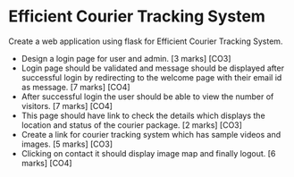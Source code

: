 #  Efficient Courier Tracking System
Create a web application using flask for Efficient Courier Tracking System. 
+	Design a login page for user and admin. [3 marks] [CO3]
+	Login page should be validated and message should be displayed after successful login by redirecting to the welcome page with their email id as message. [7 marks] [CO4]
+	After successful login the user should be able to view the number of visitors. [7 marks] [CO4]
+	This page should have link to check the details which displays the location and status of the courier package. [2 marks] [CO3]
+	Create a link for courier tracking system which has sample videos and images. [5 marks] [CO3]
+	Clicking on contact it should display image map and finally logout. [6 marks] [CO4]

